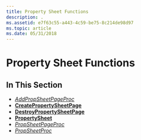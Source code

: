 ```yaml
---
title: Property Sheet Functions
description: .
ms.assetid: e7f63c55-a443-4c59-be75-8c214de98d97
ms.topic: article
ms.date: 05/31/2018
---
```


# Property Sheet Functions

## In This Section

-   [*AddPropSheetPageProc*](/windows/desktop/api/Prsht/nc-prsht-lpfnaddpropsheetpage)
-   [**CreatePropertySheetPage**](/windows/desktop/api/Prsht/nf-prsht-createpropertysheetpagea)
-   [**DestroyPropertySheetPage**](/windows/desktop/api/Prsht/nf-prsht-destroypropertysheetpage)
-   [**PropertySheet**](/windows/desktop/api/Prsht/nf-prsht-propertysheeta)
-   [*PropSheetPageProc*](https://msdn.microsoft.com/library/Bb760813(v=VS.85).aspx)
-   [*PropSheetProc*](/windows/desktop/api/Prsht/nc-prsht-pfnpropsheetcallback)

 

 




